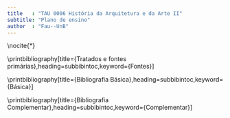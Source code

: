 ```yaml
---
title   : "TAU 0006 História da Arquitetura e da Arte II"
subtitle: "Plano de ensino"
author  : "Fau--UnB"
---
```


\nocite{*}

\printbibliography[title={Tratados e fontes primárias},heading=subbibintoc,keyword={Fontes}]

\printbibliography[title={Bibliografia Básica},heading=subbibintoc,keyword={Básica}]

\printbibliography[title={Bibliografia Complementar},heading=subbibintoc,keyword={Complementar}]


